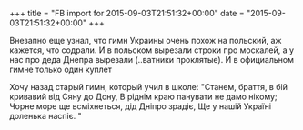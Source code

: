 +++
title = "FB import for 2015-09-03T21:51:32+00:00"
date = "2015-09-03T21:51:32+00:00"
+++

Внезапно еще узнал, что гимн Украины очень похож на польский, аж кажется, что содрали. И в польском вырезали строки про москалей, а у нас про деда Днепра вырезали (..ватники проклятые). И в официальном гимне только один куплет

Хочу назад старый гимн, который учил в школе:
"Станем, браття, в бій кривавий від Сяну до Дону,
В ріднім краю панувати не дамо нікому;
Чорне море ще всміхнеться, дід Дніпро зрадіє,
Ще у нашій Україні доленька наспіє. "


